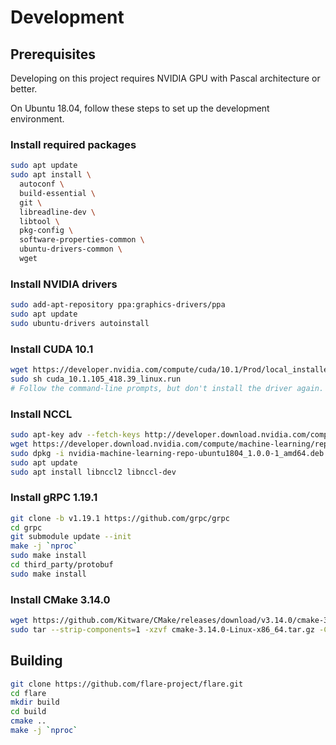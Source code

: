 # Development

## Prerequisites

Developing on this project requires NVIDIA GPU with Pascal architecture or better.

On Ubuntu 18.04, follow these steps to set up the development environment.

### Install required packages
```bash
sudo apt update
sudo apt install \
  autoconf \
  build-essential \
  git \
  libreadline-dev \
  libtool \
  pkg-config \
  software-properties-common \
  ubuntu-drivers-common \
  wget
```

### Install NVIDIA drivers
```bash
sudo add-apt-repository ppa:graphics-drivers/ppa
sudo apt update
sudo ubuntu-drivers autoinstall
```

### Install CUDA 10.1
```bash
wget https://developer.nvidia.com/compute/cuda/10.1/Prod/local_installers/cuda_10.1.105_418.39_linux.run
sudo sh cuda_10.1.105_418.39_linux.run
# Follow the command-line prompts, but don't install the driver again.
```

### Install NCCL
```bash
sudo apt-key adv --fetch-keys http://developer.download.nvidia.com/compute/machine-learning/repos/ubuntu1804/x86_64/7fa2af80.pub
wget https://developer.download.nvidia.com/compute/machine-learning/repos/ubuntu1804/x86_64/nvidia-machine-learning-repo-ubuntu1804_1.0.0-1_amd64.deb
sudo dpkg -i nvidia-machine-learning-repo-ubuntu1804_1.0.0-1_amd64.deb
sudo apt update
sudo apt install libnccl2 libnccl-dev
```

### Install gRPC 1.19.1
```bash
git clone -b v1.19.1 https://github.com/grpc/grpc
cd grpc
git submodule update --init
make -j `nproc`
sudo make install
cd third_party/protobuf
sudo make install
```

### Install CMake 3.14.0
```bash
wget https://github.com/Kitware/CMake/releases/download/v3.14.0/cmake-3.14.0-Linux-x86_64.tar.gz
sudo tar --strip-components=1 -xzvf cmake-3.14.0-Linux-x86_64.tar.gz -C /usr/local
```

## Building
```bash
git clone https://github.com/flare-project/flare.git
cd flare
mkdir build
cd build
cmake ..
make -j `nproc`
```

